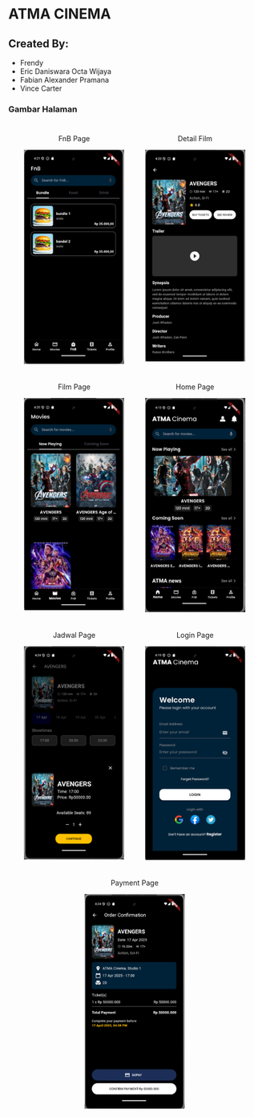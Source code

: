 # ATMA CINEMA

## Created By:
- Frendy
- Eric Daniswara Octa Wijaya
- Fabian Alexander Pramana
- Vince Carter

### Gambar Halaman

<div style="display: flex; flex-wrap: wrap; justify-content: space-evenly;">
  <div style="text-align: center; margin: 10px;">
    <p>FnB Page</p>
    <img src="img/FnB.png" alt="FnB Page" width="200" />
  </div>
  <div style="text-align: center; margin: 10px;">
    <p>Detail Film</p>
    <img src="img/detail-film.png" alt="Detail Film" width="200" />
  </div>
  <div style="text-align: center; margin: 10px;">
    <p>Film Page</p>
    <img src="img/film.png" alt="Film Page" width="200" />
  </div>
  <div style="text-align: center; margin: 10px;">
    <p>Home Page</p>
    <img src="img/home.png" alt="Home Page" width="200" />
  </div>
  <div style="text-align: center; margin: 10px;">
    <p>Jadwal Page</p>
    <img src="img/jadwal.png" alt="Jadwal Page" width="200" />
  </div>
  <div style="text-align: center; margin: 10px;">
    <p>Login Page</p>
    <img src="img/login.png" alt="Login Page" width="200" />
  </div>
  <div style="text-align: center; margin: 10px;">
    <p>Payment Page</p>
    <img src="img/payment.png" alt="Payment Page" width="200" />
  </div>
</div>
